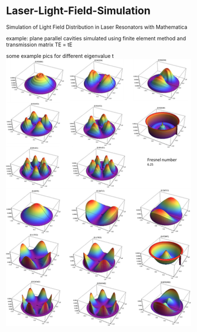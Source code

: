 # Laser-Light-Field-Simulation
Simulation of Light Field Distribution in Laser Resonators with Mathematica

example:
plane parallel cavities simulated using finite element method and transmission matrix
TE = tE

some example pics for different eigenvalue t
![alt text](/example_images/example.png)
![alt text](/example_images/example2.png)

